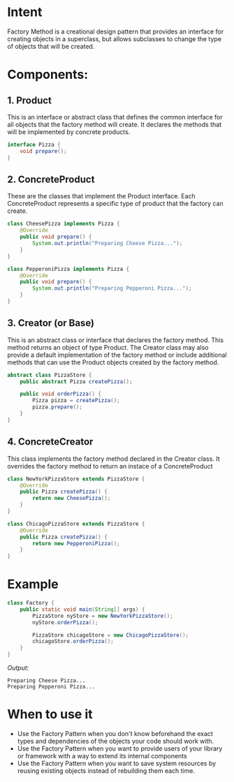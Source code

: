 # Intent

Factory Method is a creational design pattern that provides an interface for creating objects in a superclass, but allows subclasses to change the type of objects that will be created.

# Components:

## 1. Product
This is an interface or abstract class that defines the common interface for all objects that the factory method will create. It declares the methods that will be implemented by concrete products.

```java
interface Pizza {
    void prepare();
}
```

## 2. ConcreteProduct
These are the classes that implement the Product interface. Each ConcreteProduct represents a specific type of product that the factory can create.

```java
class CheesePizza implements Pizza {
    @Override
    public void prepare() {
        System.out.println("Preparing Cheese Pizza...");
    }
}

class PepperoniPizza implements Pizza {
    @Override
    public void prepare() {
        System.out.println("Preparing Pepperoni Pizza...");
    }
}
```

## 3. Creator (or Base)
This is an abstract class or interface that declares the factory method. This method returns an object of type Product. The Creator class may also provide a default implementation of the factory method or include additional methods that can use the Product objects created by the factory method.

```java
abstract class PizzaStore {
    public abstract Pizza createPizza();

    public void orderPizza() {
        Pizza pizza = createPizza();
        pizza.prepare();
    }
}
```

## 4. ConcreteCreator
This class implements the factory method declared in the Creator class. It overrides the factory method to return an instace of a ConcreteProduct

```java
class NewYorkPizzaStore extends PizzaStore {
    @Override
    public Pizza createPizza() {
        return new CheesePizza();
    }
}

class ChicagoPizzaStore extends PizzaStore {
    @Override
    public Pizza createPizza() {
        return new PepperoniPizza();
    }
}
```

# Example

```java
class Factory {
    public static void main(String[] args) {
        PizzaStore nyStore = new NewYorkPizzaStore();
        nyStore.orderPizza();

        PizzaStore chicagoStore = new ChicagoPizzaStore();
        chicagoStore.orderPizza();
    }
}
```

*Output:*
```
Preparing Cheese Pizza...
Preparing Pepperoni Pizza...
```

# When to use it

- Use the Factory Pattern when you don't know beforehand the exact types and dependencies of the objects your code should work with.
- Use the Factory Pattern when you want to provide users of your library or framework with a way to extend its internal components
- Use the Factory Pattern when you want to save system resources by reusing existing objects instead of rebuilding them each time.

